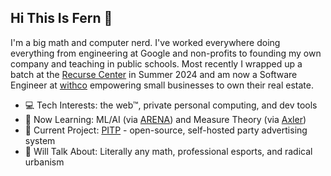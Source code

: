 ## Hi This Is Fern 🌿

I'm a big math and computer nerd. I've worked everywhere doing everything from engineering at Google and non-profits to founding my own company and teaching in public schools. Most recently I wrapped up a batch at the [Recurse Center](https://www.recurse.com/) in Summer 2024 and am now a Software Engineer at [withco](https://with.co/) empowering small businesses to own their real estate.


- 💻 Tech Interests: the web™, private personal computing, and dev tools
- 🧠 Now Learning: ML/AI (via [ARENA](https://github.com/callummcdougall/ARENA_3.0)) and Measure Theory (via [Axler](https://measure.axler.net/))
- 🔨 Current Project: [PITP](https://github.com/ferntheplant/pitp) - open-source, self-hosted party advertising system
- 💬 Will Talk About: Literally any math, professional esports, and radical urbanism
